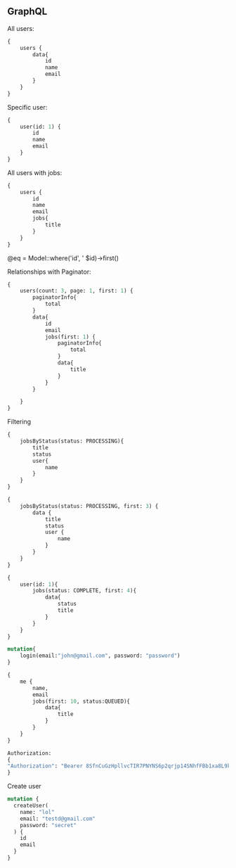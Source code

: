 ## GraphQL

All users:

```graphql
{
    users {
        data{
            id
            name
            email
        }
    }
}
```

Specific user:

```graphql
{
    user(id: 1) {
        id
        name
        email
    }
}
```

All users with jobs:

```graphql
{
    users {
        id
        name
        email
        jobs{
            title
        }
    }
}

```

@eq = Model::where('id', ' $id)->first()

Relationships with Paginator:

```graphql
{
    users(count: 3, page: 1, first: 1) {
        paginatorInfo{
            total
        }
        data{
            id
            email
            jobs(first: 1) {
                paginatorInfo{
                    total
                }
                data{
                    title
                }
            }
        }

    }
}
```

Filtering

```graphql
{
    jobsByStatus(status: PROCESSING){
        title
        status
        user{
            name
        }
    }
}

{
    jobsByStatus(status: PROCESSING, first: 3) {
        data {
            title
            status
            user {
                name
            }
        }
    }
}

{
    user(id: 1){
        jobs(status: COMPLETE, first: 4){
            data{
                status
                title
            }
        }
    }
}


```

```graphql
mutation{
	login(email:"john@gmail.com", password: "password")
}
```  

```graphql
{
    me {
        name,
        email
        jobs(first: 10, status:QUEUED){
            data{
                title
            }
        }
    }
}

Authorization:
{
"Authorization": "Bearer 8SfnCuGzHpllvcTIR7PNYNS6p2qrjp14SNhfFBb1xa8L9ki6LoJAdecHYVTv"
}
```  

Create user
```graphql
mutation {
  createUser(
    name: "lol"
    email: "testd@gmail.com"
    password: "secret"
  ) {
    id
    email
  }
}

```

